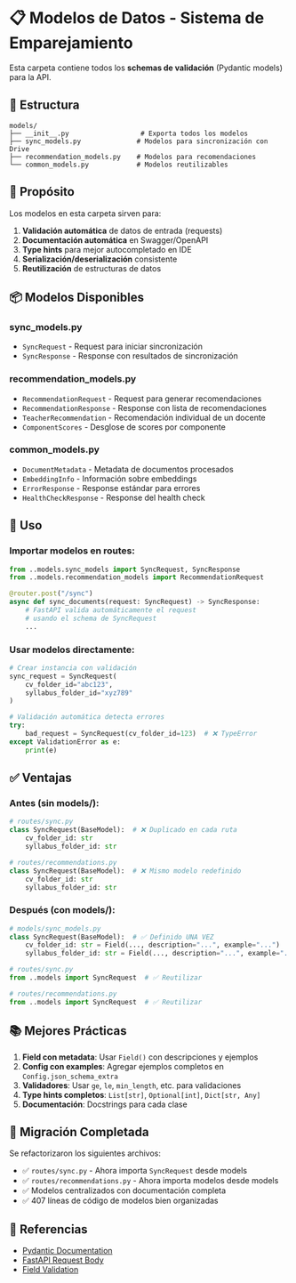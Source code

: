 # 📋 Modelos de Datos - Sistema de Emparejamiento

Esta carpeta contiene todos los **schemas de validación** (Pydantic models) para la API.

## 📁 Estructura

```
models/
├── __init__.py                  # Exporta todos los modelos
├── sync_models.py              # Modelos para sincronización con Drive
├── recommendation_models.py    # Modelos para recomendaciones
└── common_models.py            # Modelos reutilizables
```

## 🎯 Propósito

Los modelos en esta carpeta sirven para:

1. **Validación automática** de datos de entrada (requests)
2. **Documentación automática** en Swagger/OpenAPI
3. **Type hints** para mejor autocompletado en IDE
4. **Serialización/deserialización** consistente
5. **Reutilización** de estructuras de datos

## 📦 Modelos Disponibles

### **sync_models.py**
- `SyncRequest` - Request para iniciar sincronización
- `SyncResponse` - Response con resultados de sincronización

### **recommendation_models.py**
- `RecommendationRequest` - Request para generar recomendaciones
- `RecommendationResponse` - Response con lista de recomendaciones
- `TeacherRecommendation` - Recomendación individual de un docente
- `ComponentScores` - Desglose de scores por componente

### **common_models.py**
- `DocumentMetadata` - Metadata de documentos procesados
- `EmbeddingInfo` - Información sobre embeddings
- `ErrorResponse` - Response estándar para errores
- `HealthCheckResponse` - Response del health check

## 🔧 Uso

### Importar modelos en routes:

```python
from ..models.sync_models import SyncRequest, SyncResponse
from ..models.recommendation_models import RecommendationRequest

@router.post("/sync")
async def sync_documents(request: SyncRequest) -> SyncResponse:
    # FastAPI valida automáticamente el request
    # usando el schema de SyncRequest
    ...
```

### Usar modelos directamente:

```python
# Crear instancia con validación
sync_request = SyncRequest(
    cv_folder_id="abc123",
    syllabus_folder_id="xyz789"
)

# Validación automática detecta errores
try:
    bad_request = SyncRequest(cv_folder_id=123)  # ❌ TypeError
except ValidationError as e:
    print(e)
```

## ✅ Ventajas

### Antes (sin models/):
```python
# routes/sync.py
class SyncRequest(BaseModel):  # ❌ Duplicado en cada ruta
    cv_folder_id: str
    syllabus_folder_id: str

# routes/recommendations.py  
class SyncRequest(BaseModel):  # ❌ Mismo modelo redefinido
    cv_folder_id: str
    syllabus_folder_id: str
```

### Después (con models/):
```python
# models/sync_models.py
class SyncRequest(BaseModel):  # ✅ Definido UNA VEZ
    cv_folder_id: str = Field(..., description="...", example="...")
    syllabus_folder_id: str = Field(..., description="...", example="...")

# routes/sync.py
from ..models import SyncRequest  # ✅ Reutilizar

# routes/recommendations.py
from ..models import SyncRequest  # ✅ Reutilizar
```

## 📚 Mejores Prácticas

1. **Field con metadata**: Usar `Field()` con descripciones y ejemplos
2. **Config con examples**: Agregar ejemplos completos en `Config.json_schema_extra`
3. **Validadores**: Usar `ge`, `le`, `min_length`, etc. para validaciones
4. **Type hints completos**: `List[str]`, `Optional[int]`, `Dict[str, Any]`
5. **Documentación**: Docstrings para cada clase

## 🔄 Migración Completada

Se refactorizaron los siguientes archivos:

- ✅ `routes/sync.py` - Ahora importa `SyncRequest` desde models
- ✅ `routes/recommendations.py` - Ahora importa modelos desde models
- ✅ Modelos centralizados con documentación completa
- ✅ 407 líneas de código de modelos bien organizadas

## 📖 Referencias

- [Pydantic Documentation](https://docs.pydantic.dev/)
- [FastAPI Request Body](https://fastapi.tiangolo.com/tutorial/body/)
- [Field Validation](https://docs.pydantic.dev/latest/concepts/fields/)
